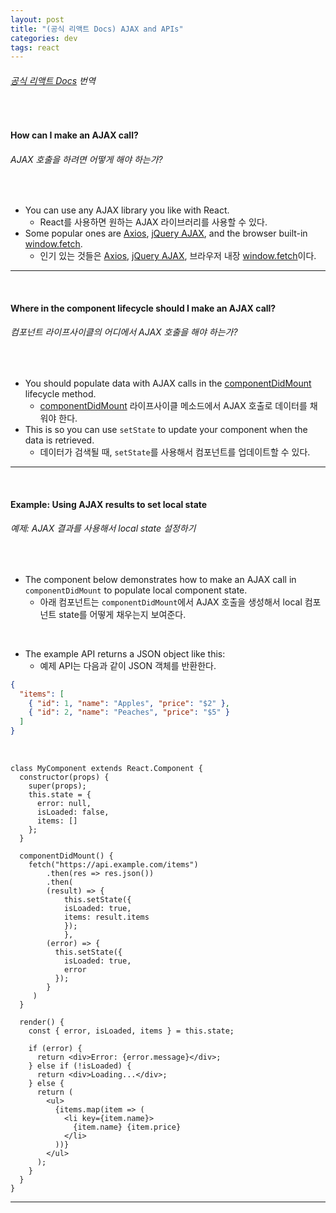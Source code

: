 ```yaml
---
layout: post
title: "(공식 리액트 Docs) AJAX and APIs"
categories: dev
tags: react
---
```


###### [공식 리액트 Docs](https://reactjs.org/docs/faq-ajax.html#how-can-i-make-an-ajax-call) 번역

<br>

#### How can I make an AJAX call?

###### AJAX 호출을 하려면 어떻게 해야 하는가?

<br>

- You can use any AJAX library you like with React.
  - React를 사용하면 원하는 AJAX 라이브러리를 사용할 수 있다.
- Some popular ones are [Axios](https://github.com/axios/axios), [jQuery AJAX](https://api.jquery.com/jQuery.ajax/), and the browser built-in [window.fetch](https://developer.mozilla.org/en-US/docs/Web/API/Fetch_API).
  - 인기 있는 것들은 [Axios](https://github.com/axios/axios), [jQuery AJAX](https://api.jquery.com/jQuery.ajax/), 브라우저 내장 [window.fetch](https://developer.mozilla.org/en-US/docs/Web/API/Fetch_API)이다.

------

<br>

#### Where in the component lifecycle should I make an AJAX call?

###### 컴포넌트 라이프사이클의 어디에서 AJAX 호출을 해야 하는가?

<br>

- You should populate data with AJAX calls in the [componentDidMount](https://reactjs.org/docs/react-component.html#mounting) lifecycle method.
  - [componentDidMount](https://reactjs.org/docs/react-component.html#mounting) 라이프사이클 메소드에서 AJAX 호출로 데이터를 채워야 한다.
- This is so you can use `setState` to update your component when the data is retrieved.
  - 데이터가 검색될 때, `setState`를 사용해서 컴포넌트를 업데이트할 수 있다.

------

<br>

#### Example: Using AJAX results to set local state

###### 예제: AJAX 결과를 사용해서 local state 설정하기

<br>

- The component below demonstrates how to make an AJAX call in `componentDidMount` to populate local component state.
  - 아래 컴포넌트는 `componentDidMount`에서 AJAX 호출을 생성해서 local 컴포넌트 state를 어떻게 채우는지 보여준다.

<br>

- The example API returns a JSON object like this:
  - 예제 API는 다음과 같이 JSON 객체를 반환한다.

```json
{
  "items": [
    { "id": 1, "name": "Apples", "price": "$2" },
    { "id": 2, "name": "Peaches", "price": "$5" }
  ]
}
```

<br>

```react
class MyComponent extends React.Component {
  constructor(props) {
    super(props);
    this.state = {
      error: null,
      isLoaded: false,
      items: []
    };
  }
  
  componentDidMount() {
    fetch("https://api.example.com/items")
    	.then(res => res.json())
    	.then(
      	(result) => {
      		this.setState({
          	isLoaded: true,
          	items: result.items
        	});
    		},
        (error) => {
          this.setState({
            isLoaded: true,
            error
          });
        }
     )
  }
  
  render() {
    const { error, isLoaded, items } = this.state;
    
    if (error) {
      return <div>Error: {error.message}</div>;
    } else if (!isLoaded) {
      return <div>Loading...</div>;
    } else {
      return (
        <ul>
          {items.map(item => (
            <li key={item.name}>
              {item.name} {item.price}
            </li>
          ))}
        </ul>
      );
    }
  }
}
```

------

<br>

<br>